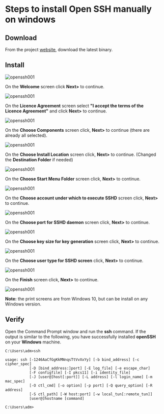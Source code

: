 # Steps to install Open SSH manually on windows

## Download

From the project [website](http://www.mls-software.com/opensshd.html), download the latest binary.

## Install

![openssh001](pngs/openssh001.png)

On the **Welcome** screen click **Next>** to continue.

![openssh001](pngs/openssh002.png)

On the **Licence Agreement** screen select **"I accept the terms of the Licence Agreement"** and click **Next>** to continue.

![openssh001](pngs/openssh003.png)

On the **Choose Components** screen click, **Next>** to continue (there are already all selected).

![openssh001](pngs/openssh004.png)

On the **Choose Install Location** screen click, **Next>** to continue. (Changed the **Destination Folder** if needed)

![openssh001](pngs/openssh005.png)

On the **Choose Start Menu Folder** screen click, **Next>** to continue.

![openssh001](pngs/openssh006.png)

On the **Choose account under which to execute SSHD** screen click, **Next>** to continue.

![openssh001](pngs/openssh007.png)

On the **Choose port for SSHD daemon** screen click, **Next>** to continue.

![openssh001](pngs/openssh008.png)

On the **Choose key size for key generation** screen click, **Next>** to continue.

![openssh001](pngs/openssh009.png)

On the **Choose user type for SSHD screen** click, **Next>** to continue.

![openssh001](pngs/openssh010.png)

On the **Finish** screen click, **Next>** to continue.

![openssh001](pngs/openssh011.png)

**Note:** the print screens are from Windows 10, but can be install on any Windows version.

## Verify

Open the Command Prompt window and run the **ssh** command. If the output is similar to the following, you have successfully installed **openSSH** on your **Windows** machine.

```shell
C:\Users\adm>ssh

usage: ssh [-1246AaCfGgKkMNnqsTtVvXxYy] [-b bind_address] [-c cipher_spec]
           [-D [bind_address:]port] [-E log_file] [-e escape_char]
           [-F configfile] [-I pkcs11] [-i identity_file]
           [-J [user@]host[:port]] [-L address] [-l login_name] [-m mac_spec]
           [-O ctl_cmd] [-o option] [-p port] [-Q query_option] [-R address]
           [-S ctl_path] [-W host:port] [-w local_tun[:remote_tun]]
           [user@]hostname [command]

C:\Users\adm>
```
